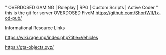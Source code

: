 " OVERDOSED GAMING | Roleplay | RPG | Custom Scripts | Active Coder "
this is the git for server OVERDOSED FiveM
https://github.com/ShortWlf/fx-od-pub/

Informational Resource Links

https://wiki.rage.mp/index.php?title=Vehicles

https://gta-objects.xyz/
